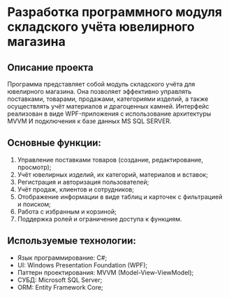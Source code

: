 # Разработка программного модуля складского учёта ювелирного магазина

## Описание проекта

Программа представляет собой модуль складского учёта для ювелирного магазина. Она позволяет эффективно управлять поставками, товарами, продажами, категориями изделий, а также осуществлять учёт материалов и драгоценных камней. Интерфейс реализован в виде WPF-приложения с использование архитектуры MVVM И подключения к базе данных MS SQL SERVER.

## Основные функции:

1. Управление поставками товаров (создание, редактирование, просмотр);
2. Учёт ювелирных изделий, их категорий, материалов и вставок;
3. Регистрация и авторизация пользователей;
4. Учёт продаж, клиентов и сотрудников;
5. Отображение информации в виде таблиц и карточек с фильтрацией и поиском;
6. Работа с избранным и корзиной;
7. Поддержка ролей и ограничение доступа к функциям.


## Используемые технологии:

- Язык программирование: C#;
- UI: Windows Presentation Foundation (WPF);
- Паттерн проектирования: MVVM (Model-View-ViewModel);
- СУБД: Microsoft SQL Server;
- ORM: Entity Framework Core;
